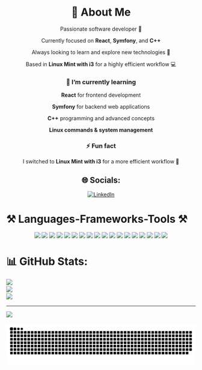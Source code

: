 <div align="center">

# 💫 About Me  
  Passionate software developer 🚀
 
  Currently focused on **React**, **Symfony**, and **C++**  
 
  Always looking to learn and explore new technologies 🌱  
 
  Based in **Linux Mint with i3** for a highly efficient workflow 💻

</div>


<div align="center">

### 🌱 I’m currently learning

 **React** for frontend development
 
 **Symfony** for backend web applications
 
 **C++** programming and advanced concepts
 
 **Linux commands & system management**  

### ⚡ Fun fact

 I switched to **Linux Mint with i3** for a more efficient workflow 🚀  
</div>

<div align="center">

## 🌐 Socials:
[![LinkedIn](https://img.shields.io/badge/LinkedIn-%230077B5.svg?logo=linkedin&logoColor=white)](https://www.linkedin.com/in/haitam-kamal)

</div>

# ⚒️ Languages-Frameworks-Tools ⚒️
<div align="center">
  <img width="50" src="https://img.shields.io/badge/-C%2B%2B-%2300599C?logo=c%2B%2B&logoColor=white" />
  <img width="50" src="https://img.shields.io/badge/-HTML5-%23E34F26?logo=html5&logoColor=white" />
  <img width="50" src="https://img.shields.io/badge/-CSS3-%231572B6?logo=css3&logoColor=white" />
  <img width="50" src="https://img.shields.io/badge/-JavaScript-%23323330?logo=javascript&logoColor=%23F7DF1E" />
  <img width="50" src="https://img.shields.io/badge/-Markdown-%23000000?logo=markdown&logoColor=white" />
  <img width="50" src="https://img.shields.io/badge/-Bulma-00D0B1?logo=bulma&logoColor=white" />
  <img width="50" src="https://img.shields.io/badge/-EJS-%23B4CA65?logo=ejs&logoColor=black" />
  <img width="50" src="https://img.shields.io/badge/-Express.js-%23404d59?logo=express&logoColor=%2361DAFB" />
  <img width="50" src="https://img.shields.io/badge/-NPM-%23CB3837?logo=npm&logoColor=white" />
  <img width="50" src="https://img.shields.io/badge/-Next%20JS-black?logo=next.js&logoColor=white" />
  <img width="50" src="https://img.shields.io/badge/-React-%2320232a?logo=react&logoColor=%2361DAFB" />
  <img width="50" src="https://img.shields.io/badge/-Vite-%23646CFF?logo=vite&logoColor=white" />
  <img width="50" src="https://img.shields.io/badge/-Symfony-%23000000?logo=symfony&logoColor=white" />
  <img width="50" src="https://img.shields.io/badge/-TailwindCSS-%2338B2AC?logo=tailwind-css&logoColor=white" />
  <img width="50" src="https://img.shields.io/badge/-Postgres-%23316192?logo=postgresql&logoColor=white" />
  <img width="50" src="https://img.shields.io/badge/-Prisma-3982CE?logo=Prisma&logoColor=white" />
  <img width="50" src="https://img.shields.io/badge/-Git-%23F05033?logo=git&logoColor=white" />
  <img width="50" src="https://img.shields.io/badge/-GitHub-%23121011?logo=github&logoColor=white" />
</div>










# 📊 GitHub Stats:
![](https://github-readme-stats.vercel.app/api?username=haitamkamal&theme=dracula&hide_border=false&include_all_commits=false&count_private=false)<br/>
![](https://nirzak-streak-stats.vercel.app/?user=haitamkamal&theme=dracula&hide_border=false)<br/>
![](https://github-readme-stats.vercel.app/api/top-langs/?username=haitamkamal&theme=dracula&hide_border=false&include_all_commits=false&count_private=false&layout=compact)

---
[![](https://visitcount.itsvg.in/api?id=haitamkamal&icon=0&color=0)](https://visitcount.itsvg.in)

<!-- Proudly created with GPRM ( https://gprm.itsvg.in ) -->
<picture>
  <source media="(prefers-color-scheme: dark)" srcset="https://raw.githubusercontent.com/haitamkamal/haitamkamal/output/github-snake-dark.svg" />
  <source media="(prefers-color-scheme: light)" srcset="https://raw.githubusercontent.com/haitamkamal/haitamkamal/output/github-snake.svg" />
  <img alt="github-snake" src="https://raw.githubusercontent.com/haitamkamal/haitamkamal/output/github-snake.svg" />
</picture>
